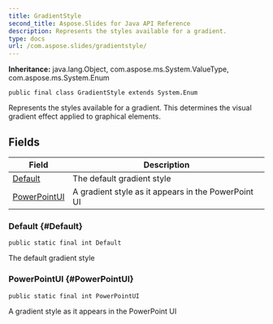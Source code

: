 ```yaml
---
title: GradientStyle
second_title: Aspose.Slides for Java API Reference
description: Represents the styles available for a gradient.
type: docs
url: /com.aspose.slides/gradientstyle/
---
```

**Inheritance:**
java.lang.Object, com.aspose.ms.System.ValueType, com.aspose.ms.System.Enum
```
public final class GradientStyle extends System.Enum
```

Represents the styles available for a gradient. This determines the visual gradient effect applied to graphical elements.
## Fields

| Field | Description |
| --- | --- |
| [Default](#Default) | The default gradient style |
| [PowerPointUI](#PowerPointUI) | A gradient style as it appears in the PowerPoint UI |
### Default {#Default}
```
public static final int Default
```


The default gradient style

### PowerPointUI {#PowerPointUI}
```
public static final int PowerPointUI
```


A gradient style as it appears in the PowerPoint UI

